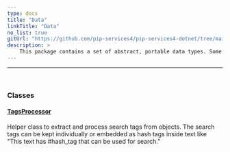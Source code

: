 ```yaml
---
type: docs
title: "Data"
linkTitle: "Data"
no_list: true
gitUrl: "https://github.com/pip-services4/pip-services4-dotnet/tree/main/pip-services4-data-dotnet"
description: >
    This package contains a set of abstract, portable data types. Some examples are anytype, anyvalues, anyarrays, anymaps, and stringmaps. Many serializable classes are based on these data types. For example, the classes configmap, filtermaps and  connection parameters, which extend stringvaluemap. The package also includes several classes for working with data (E.g. data paging, filtering, GUIDs). 
---
```

---

<div class="module-body"> 

<br>

### Classes

#### [TagsProcessor](tags_processor)
Helper class to extract and process search tags from objects.
The search tags can be kept individually or embedded as hash tags inside text
like "This text has #hash_tag that can be used for search."


</div>

